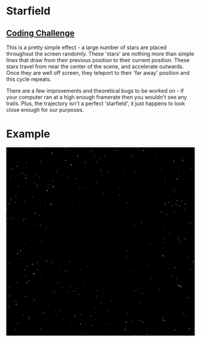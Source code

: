 # Starfield
## [Coding Challenge](https://www.youtube.com/watch?v=17WoOqgXsRM&list=PLRqwX-V7Uu6ZiZxtDDRCi6uhfTH4FilpH&index=1)

This is a pretty simple effect - a large number of stars are placed throughout the screen randomly. These 'stars' are nothing more than simple lines that draw from their previous position to their current position. These stars travel from near the center of the scene, and accelerate outwards. Once they are well off screen, they teleport to their 'far away' position and this cycle repeats.

There are a few improvements and theoretical bugs to be worked on - if your computer ran at a high enough framerate then you wouldn't see any trails. Plus, the trajectory isn't a perfect 'starfield', it just happens to look close enough for our purposes.

# Example
![The Starfield in action!](./starfield.gif)